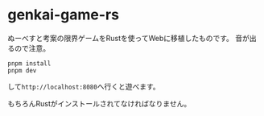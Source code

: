 # genkai-game-rs

ぬーべすと考案の限界ゲームをRustを使ってWebに移植したものです。
音が出るので注意。

```
pnpm install
pnpm dev
```

して`http://localhost:8080`へ行くと遊べます。

もちろんRustがインストールされてなければなりません。
